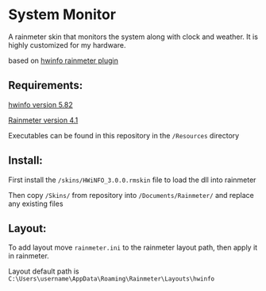 # System Monitor

A rainmeter skin that monitors the system along with clock and weather. It is highly customized for my hardware.

based on [hwinfo rainmeter plugin](https://www.hwinfo.com/forum/Thread-Rainmeter-plug-in-for-HWiNFO)

## Requirements:

[hwinfo version 5.82](https://www.filehorse.com/download-hwinfo64/old-versions/)

[Rainmeter version 4.1](https://builds.rainmeter.net)

Executables can be found in this repository in the `/Resources` directory

## Install: 

First install the `/skins/HWiNFO_3.0.0.rmskin` file to load the dll into rainmeter

Then copy `/Skins/` from repository into `/Documents/Rainmeter/` and replace any existing files

## Layout:
To add layout move `rainmeter.ini` to the rainmeter layout path, then apply it in rainmeter.

Layout default path is `C:\Users\username\AppData\Roaming\Rainmeter\Layouts\hwinfo`